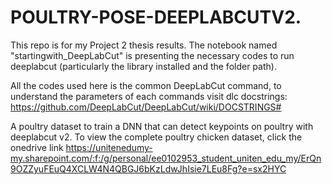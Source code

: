 # POULTRY-POSE-DEEPLABCUTV2.
This repo is for my Project 2 thesis results.
The notebook named "startingwith_DeepLabCut" is presenting the necessary codes to run deeplabcut (particularly the library installed and the folder path).


All the codes used here is the common DeepLabCut command, to understand the parameters of each commands visit dlc docstrings: https://github.com/DeepLabCut/DeepLabCut/wiki/DOCSTRINGS#


A poultry dataset to train a DNN that can detect keypoints on poultry with deeplabcut v2.
To view the complete poultry chicken dataset, click the onedrive link 
https://unitenedumy-my.sharepoint.com/:f:/g/personal/ee0102953_student_uniten_edu_my/ErQn9OZZyuFEuQ4XCLW4N4QBGJ6bKzLdwJhIsie7LEu8Fg?e=sx2HYC
